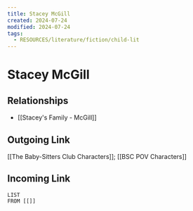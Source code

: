 ```yaml
---
title: Stacey McGill
created: 2024-07-24
modified: 2024-07-24
tags:
  - RESOURCES/literature/fiction/child-lit
---
```

# Stacey McGill
## Relationships
- [[Stacey's Family - McGill]]

## Outgoing Link
[[The Baby-Sitters Club Characters]]; [[BSC POV Characters]]
## Incoming Link
```dataview
LIST
FROM [[]]
```
